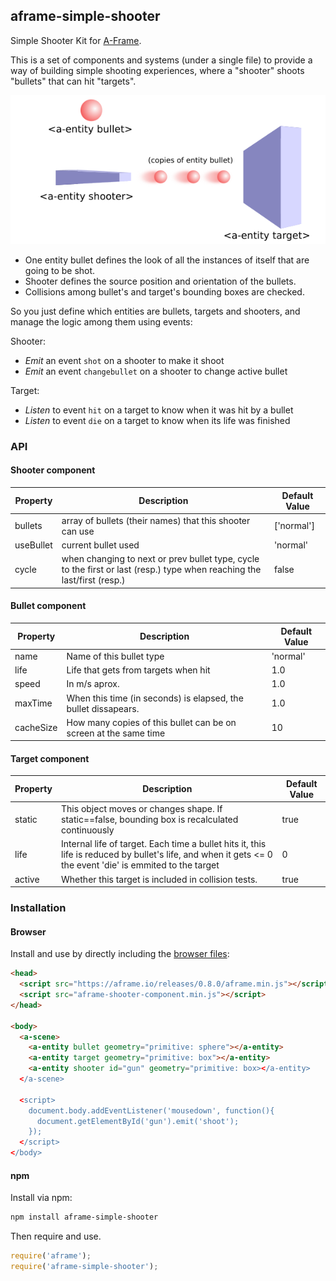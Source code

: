 ## aframe-simple-shooter

Simple Shooter Kit for [A-Frame](https://aframe.io).

This is a set of components and systems (under a single file) to provide a way of building simple shooting experiences, where a "shooter" shoots "bullets" that can hit "targets".

![diagram](img/diagram.png)

* One entity bullet defines the look of all the instances of itself that are going to be shot.
* Shooter defines the source position and orientation of the bullets.
* Collisions among bullet's and target's bounding boxes are checked. 

So you just define which entities are bullets, targets and shooters, and manage the logic among them using events:

Shooter:
* *Emit* an event `shot` on a shooter to make it shoot
* *Emit* an event `changebullet` on a shooter to change active bullet

Target:
* *Listen* to event `hit` on a target to know when it was hit by a bullet
* *Listen* to event `die` on a target to know when its life was finished


### API

#### Shooter component

| Property | Description | Default Value |
| -------- | ----------- | ------------- |
| bullets  | array of bullets (their names) that this shooter can use |    ['normal']     |
| useBullet  | current bullet used   | 'normal'        |
| cycle         | when changing to next or prev bullet type, cycle to the first or last (resp.) type when reaching the last/first (resp.)          |  false             |

#### Bullet component

| Property | Description | Default Value |
| -------- | ----------- | ------------- |
| name  | Name of this bullet type |  'normal'    |
| life  | Life that gets from targets when hit |  1.0    |
| speed  | In m/s aprox. | 1.0     |
| maxTime  | When this time (in seconds) is elapsed, the bullet dissapears. |  1.0    |
| cacheSize  | How many copies of this bullet can be on screen at the same time |  10    |

#### Target component

| Property | Description | Default Value |
| -------- | ----------- | ------------- |
| static | This object moves or changes shape. If static==false, bounding box is recalculated continuously | true |
| life | Internal life of target. Each time a bullet hits it, this life is reduced by bullet's life, and when it gets <= 0 the event 'die' is emmited to the target | 0 |
| active | Whether this target is included in collision tests. | true |


### Installation

#### Browser

Install and use by directly including the [browser files](dist):

```html
<head>
  <script src="https://aframe.io/releases/0.8.0/aframe.min.js"></script>
  <script src="aframe-shooter-component.min.js"></script>
</head>

<body>
  <a-scene>
    <a-entity bullet geometry="primitive: sphere"></a-entity>
    <a-entity target geometry="primitive: box"></a-entity>
    <a-entity shooter id="gun" geometry="primitive: box></a-entity>
  </a-scene>

  <script>
    document.body.addEventListener('mousedown', function(){
      document.getElementById('gun').emit('shoot');
    });
  </script>
</body>
```

#### npm

Install via npm:

```bash
npm install aframe-simple-shooter
```

Then require and use.

```js
require('aframe');
require('aframe-simple-shooter');
```
